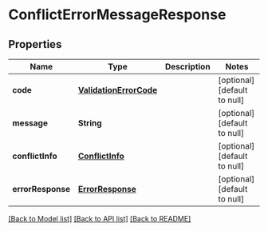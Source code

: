 # ConflictErrorMessageResponse
## Properties

| Name | Type | Description | Notes |
|------------ | ------------- | ------------- | -------------|
| **code** | [**ValidationErrorCode**](ValidationErrorCode.md) |  | [optional] [default to null] |
| **message** | **String** |  | [optional] [default to null] |
| **conflictInfo** | [**ConflictInfo**](ConflictInfo.md) |  | [optional] [default to null] |
| **errorResponse** | [**ErrorResponse**](ErrorResponse.md) |  | [optional] [default to null] |

[[Back to Model list]](../README.md#documentation-for-models) [[Back to API list]](../README.md#documentation-for-api-endpoints) [[Back to README]](../README.md)

